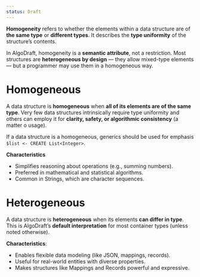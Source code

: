 ```yaml
---
status: Draft
---
```

**Homogeneity** refers to whether the elements within a data structure are of **the same type** or **different types**. It describes the **type uniformity** of the structure’s contents.

In AlgoDraft, homogeneity is a **semantic attribute**, not a restriction. Most structures are **heterogeneous by design** — they allow mixed-type elements — but a programmer may use them in a homogeneous way.

# Homogeneous
A data structure is **homogeneous** when **all of its elements are of the same type**. Very few data structures intrinsically require type uniformity and others can employ it for **clarity, safety, or algorithmic consistency** (a matter o usage).

If a data structure is a homogeneous, generics should be used for emphasis `$list <- CREATE List<Integer>`.

**Characteristics**
- Simplifies reasoning about operations (e.g., summing numbers).
- Preferred in mathematical and statistical algorithms.
- Common in Strings, which are character sequences.
# Heterogeneous
A data structure is **heterogeneous** when its elements **can differ in type**. This is AlgoDraft’s **default interpretation** for most container types (unless noted otherwise).

**Characteristics**:
- Enables flexible data modeling (like JSON, mappings, records).
- Useful for real-world entities with diverse properties.
- Makes structures like Mappings and Records powerful and expressive.